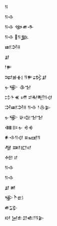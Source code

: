 <div class='block'>
<div class='line'>𒀀</div>
<div class='line'>𒀀𒈾</div>
<div class='line'>𒀀𒈾 𒀲𒌑𒋥</div>
<div class='line'>𒀀𒈾 𒀀𒆥</div>
<div class='line'>𒀜𒋫𒍝</div>
<div class='line'>𒋗</div>
<div class='line'>𒁹𒊓</div>
<div class='line'>𒉈𒂊𒈬 𒀀𒊓𒃶𒋗</div>
<div class='line'>𒉡𒊌 𒆠𒈠</div>
<div class='line'>𒄞𒈨𒌍 𒋬 𒄑𒊑𒋃𒀀𒋼</div>
<div class='line'>𒋫𒀜𒋫𒍝 𒀀𒈾 𒁹𒁲𒉌</div>
<div class='line'>𒉡𒊌 𒄩𒉘𒈠𒈠</div>
<div class='line'>𒈪𒄿𒉡 𒄴𒄯</div>
<div class='line'>𒀭𒈾𒀀𒋼 𒊺𒍢𒀀</div>
<div class='line'>𒆷 𒌅𒊬𒁀</div>
<div class='line'>𒅇 𒄑</div>
<div class='line'>𒀀𒈾</div>
<div class='line'>𒀀𒈾</div>
<div class='line'>𒋗 𒅖</div>
<div class='line'>𒊌𒋻𒆗</div>
<div class='line'>𒌑𒁉</div>
<div class='line'>𒊭 𒅁𒉺𒇻𒅗𒀀𒉌</div>
</div>